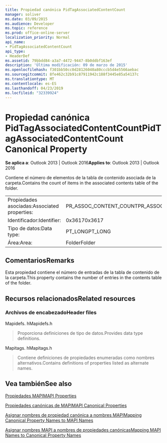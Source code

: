```yaml
---
title: Propiedad canónica PidTagAssociatedContentCount
manager: soliver
ms.date: 03/09/2015
ms.audience: Developer
ms.topic: reference
ms.prod: office-online-server
localization_priority: Normal
api_name:
- PidTagAssociatedContentCount
api_type:
- HeaderDef
ms.assetid: 79bbdd84-a3a7-4472-9447-8b0ddbf163ef
description: 'Última modificación: 09 de marzo de 2015'
ms.openlocfilehash: f301bb50cc0d28126040a80cccb5d4e5566aebac
ms.sourcegitcommit: 8fe462c32b91c87911942c188f3445e85a54137c
ms.translationtype: MT
ms.contentlocale: es-ES
ms.lasthandoff: 04/23/2019
ms.locfileid: "32339924"
---
```

# <a name="pidtagassociatedcontentcount-canonical-property"></a><span data-ttu-id="c9587-103">Propiedad canónica PidTagAssociatedContentCount</span><span class="sxs-lookup"><span data-stu-id="c9587-103">PidTagAssociatedContentCount Canonical Property</span></span>

  
  
<span data-ttu-id="c9587-104">**Se aplica a**: Outlook 2013 | Outlook 2016</span><span class="sxs-lookup"><span data-stu-id="c9587-104">**Applies to**: Outlook 2013 | Outlook 2016</span></span> 
  
<span data-ttu-id="c9587-105">Contiene el número de elementos de la tabla de contenido asociada de la carpeta.</span><span class="sxs-lookup"><span data-stu-id="c9587-105">Contains the count of items in the associated contents table of the folder.</span></span>
  
|||
|:-----|:-----|
|<span data-ttu-id="c9587-106">Propiedades asociadas:</span><span class="sxs-lookup"><span data-stu-id="c9587-106">Associated properties:</span></span>  <br/> |<span data-ttu-id="c9587-107">PR_ASSOC_CONTENT_COUNT</span><span class="sxs-lookup"><span data-stu-id="c9587-107">PR_ASSOC_CONTENT_COUNT</span></span>  <br/> |
|<span data-ttu-id="c9587-108">Identificador:</span><span class="sxs-lookup"><span data-stu-id="c9587-108">Identifier:</span></span>  <br/> |<span data-ttu-id="c9587-109">0x3617</span><span class="sxs-lookup"><span data-stu-id="c9587-109">0x3617</span></span>  <br/> |
|<span data-ttu-id="c9587-110">Tipo de datos:</span><span class="sxs-lookup"><span data-stu-id="c9587-110">Data type:</span></span>  <br/> |<span data-ttu-id="c9587-111">PT_LONG</span><span class="sxs-lookup"><span data-stu-id="c9587-111">PT_LONG</span></span>  <br/> |
|<span data-ttu-id="c9587-112">Área:</span><span class="sxs-lookup"><span data-stu-id="c9587-112">Area:</span></span>  <br/> |<span data-ttu-id="c9587-113">Folder</span><span class="sxs-lookup"><span data-stu-id="c9587-113">Folder</span></span>  <br/> |
   
## <a name="remarks"></a><span data-ttu-id="c9587-114">Comentarios</span><span class="sxs-lookup"><span data-stu-id="c9587-114">Remarks</span></span>

<span data-ttu-id="c9587-115">Esta propiedad contiene el número de entradas de la tabla de contenido de la carpeta.</span><span class="sxs-lookup"><span data-stu-id="c9587-115">This property contains the number of entries in the contents table of the folder.</span></span> 
  
## <a name="related-resources"></a><span data-ttu-id="c9587-116">Recursos relacionados</span><span class="sxs-lookup"><span data-stu-id="c9587-116">Related resources</span></span>

### <a name="header-files"></a><span data-ttu-id="c9587-117">Archivos de encabezado</span><span class="sxs-lookup"><span data-stu-id="c9587-117">Header files</span></span>

<span data-ttu-id="c9587-118">Mapidefs. h</span><span class="sxs-lookup"><span data-stu-id="c9587-118">Mapidefs.h</span></span>
  
> <span data-ttu-id="c9587-119">Proporciona definiciones de tipo de datos.</span><span class="sxs-lookup"><span data-stu-id="c9587-119">Provides data type definitions.</span></span>
    
<span data-ttu-id="c9587-120">Mapitags. h</span><span class="sxs-lookup"><span data-stu-id="c9587-120">Mapitags.h</span></span>
  
> <span data-ttu-id="c9587-121">Contiene definiciones de propiedades enumeradas como nombres alternativos.</span><span class="sxs-lookup"><span data-stu-id="c9587-121">Contains definitions of properties listed as alternate names.</span></span>
    
## <a name="see-also"></a><span data-ttu-id="c9587-122">Vea también</span><span class="sxs-lookup"><span data-stu-id="c9587-122">See also</span></span>



[<span data-ttu-id="c9587-123">Propiedades MAPI</span><span class="sxs-lookup"><span data-stu-id="c9587-123">MAPI Properties</span></span>](mapi-properties.md)
  
[<span data-ttu-id="c9587-124">Propiedades canónicas de MAPI</span><span class="sxs-lookup"><span data-stu-id="c9587-124">MAPI Canonical Properties</span></span>](mapi-canonical-properties.md)
  
[<span data-ttu-id="c9587-125">Asignar nombres de propiedad canónica a nombres MAPI</span><span class="sxs-lookup"><span data-stu-id="c9587-125">Mapping Canonical Property Names to MAPI Names</span></span>](mapping-canonical-property-names-to-mapi-names.md)
  
[<span data-ttu-id="c9587-126">Asignar nombres MAPI a nombres de propiedades canónicas</span><span class="sxs-lookup"><span data-stu-id="c9587-126">Mapping MAPI Names to Canonical Property Names</span></span>](mapping-mapi-names-to-canonical-property-names.md)

